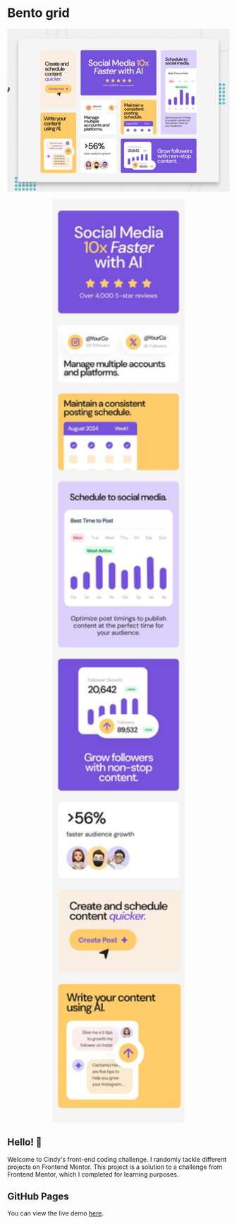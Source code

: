 # Bento grid

![Design preview for the Bento grid coding challenge](./preview.jpg)
<div align="center">
  <img src="./design/mobile-design.jpg" alt="Photo 2" width="300">
</div>

## Hello! 👋
Welcome to Cindy's front-end coding challenge. I randomly tackle different projects on Frontend Mentor.
This project is a solution to a challenge from Frontend Mentor, which I completed for learning purposes.

## GitHub Pages
You can view the live demo [here](https://mayihsuan.github.io/bento-grid-main/).
